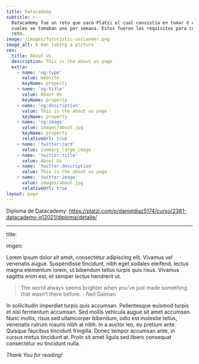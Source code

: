 ```yaml
---
title: Datacademy
subtitle: >-
  Datacademy fue un reto que saco Platzi el cual consistía en tomar 6 cursos los
  cuales se tomaban uno por semana. Estos fueron los requisitos para culminar el
  reto.
image: /images/futuristic-coriander.png
image_alt: A man taking a picture
seo:
  title: About Us
  description: This is the about us page
  extra:
    - name: 'og:type'
      value: website
      keyName: property
    - name: 'og:title'
      value: About Us
      keyName: property
    - name: 'og:description'
      value: This is the about us page
      keyName: property
    - name: 'og:image'
      value: images/about.jpg
      keyName: property
      relativeUrl: true
    - name: 'twitter:card'
      value: summary_large_image
    - name: 'twitter:title'
      value: About Us
    - name: 'twitter:description'
      value: This is the about us page
    - name: 'twitter:image'
      value: images/about.jpg
      relativeUrl: true
layout: page
---
```

Diploma de Datacademy: https://platzi.com/p/danieldiaz5174/curso/2381-datacademy-q12021/diploma/detalle/



---
title:

imgen:
 
 Lorem ipsum dolor sit amet, consectetur adipiscing elit. Vivamus vel venenatis augue. Suspendisse tincidunt, nibh eget sodales eleifend, lectus magna elementum lorem, ut bibendum tellus turpis quis risus. Vivamus sagittis enim est, et semper lectus hendrerit ut.

>The world always seems brighter when you’ve just made something that wasn’t there before. - Neil Gaiman

In sollicitudin imperdiet turpis quis accumsan. Pellentesque euismod turpis et nisi fermentum accumsan. Sed mollis vehicula augue sit amet accumsan. Nunc mollis, risus sed ullamcorper bibendum, odio est molestie tellus, venenatis rutrum mauris nibh at nibh. In a auctor leo, eu pretium ante. Quisque faucibus tincidunt fringilla. Donec tempor accumsan ante, in cursus metus tincidunt at. Proin sit amet ligula sed libero consequat consectetur eu tincidunt nulla. 

*Thank You for reading!*
